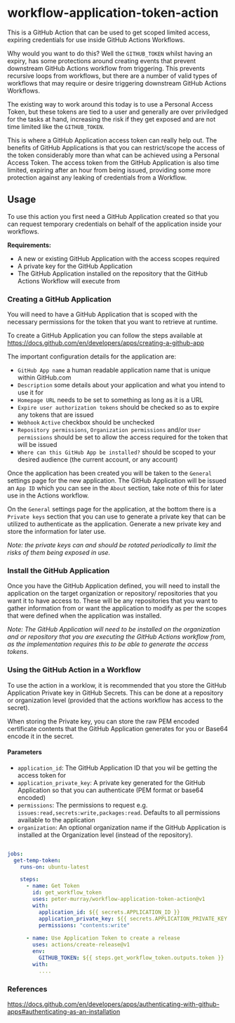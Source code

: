 # workflow-application-token-action

This is a GitHub Action that can be used to get scoped limited access, expiring credentials for use inside GitHub Actions
Workflows.

Why would you want to do this? Well the `GITHUB_TOKEN` whilst having an expiry, has some protections around creating
events that prevent downstream GitHub Actions workflow from triggering. This prevents recursive loops from workflows, but
there are a number of valid types of workflows that may require or desire triggering downstream GitHub Actions Workflows.

The existing way to work around this today is to use a Personal Access Token, but these tokens are tied to a user and 
generally are over priviledged for the tasks at hand, increasing the risk if they get exposed and are not time limited 
like the `GITHUB_TOKEN`.

This is where a GitHub Application access token can really help out. The benefits of GitHub Applications is that you can 
restrict/scope the access of the token considerably more than what can be achieved using a Personal Access Token. The 
access token from the GitHub Application is also time limited, expiring after an hour from being issued, providing some
more protection against any leaking of credentials from a Workflow. 


## Usage
To use this action you first need a GitHub Application created so that you can request temporary credentials on behalf 
of the application inside your workflows.

__Requirements:__
* A new or existing GitHub Application with the access scopes required
* A private key for the GitHub Application
* The GitHub Application installed on the repository that the GitHub Actions Workflow will execute from


### Creating a GitHub Application
You will need to have a GitHub Application that is scoped with the necessary permissions for the token that you want to 
retrieve at runtime.

To create a GitHub Application you can follow the steps available at https://docs.github.com/en/developers/apps/creating-a-github-app

The important configuration details for the application are:
* `GitHub App name` a human readable application name that is unique within GitHub.com
* `Description` some details about your application and what you intend to use it for
* `Homepage URL` needs to be set to something as long as it is a URL
* `Expire user authorization tokens` should be checked so as to expire any tokens that are issued
* `Webhook` `Active` checkbox should be unchecked
* `Repository permissions`, `Organization permissions` and/or `User permissions` should be set to allow the access required for the token that will be issued
* `Where can this GitHub App be installed?` should be scoped to your desired audience (the current account, or any account)

Once the application has been created you will be taken to the `General` settings page for the new application.
The GitHub Application will be issued an `App ID` which you can see in the `About` section, take note of this for later 
use in the Actions workflow.

On the `General` settings page for the application, at the bottom there is a `Private keys` section that you can use to 
generate a private key that can be utilized to authenticate as the application.
Generate a new private key and store the information for later use.

_Note: the private keys can and should be rotated periodically to limit the risks of them being exposed in use._


### Install the GitHub Application
Once you have the GitHub Application defined, you will need to install the application on the target organization or repository/ 
repositories that you want it to have access to. These will be any repositories that you want to gather information 
from or want the application to modify as per the scopes that were defined when the application was installed.

_Note: The GitHub Application will need to be installed on the organization and or repository that you are executing 
the GitHub Actions workflow from, as the implementation requires this to be able to generate the access tokens_.


### Using the GitHub Action in a Workflow

To use the action in a worklow, it is recommended that you store the GitHub Application Private key in GitHub Secrets. 
This can be done at a repository or organization level (provided that the actions workflow has access to the secret).

When storing the Private key, you can store the raw PEM encoded certificate contents that the GitHub Application 
generates for you or Base64 encode it in the secret. 

#### Parameters

* `application_id`: The GitHub Application ID that you wil be getting the access token for
* `application_private_key`: A private key generated for the GitHub Application so that you can authenticate (PEM format or base64 encoded)
* `permissions`: The permissions to request e.g. `issues:read,secrets:write,packages:read`. Defaults to all permissions available to the application
* `organization`: An optional organization name if the GitHub Application is installed at the Organization level (instead of the repository).
```yaml

jobs:
  get-temp-token:
    runs-on: ubuntu-latest

    steps:
      - name: Get Token
        id: get_workflow_token
        uses: peter-murray/workflow-application-token-action@v1
        with:
          application_id: ${{ secrets.APPLICATION_ID }}
          application_private_key: ${{ secrets.APPLICATION_PRIVATE_KEY }}
          permissions: "contents:write"
        
      - name: Use Application Token to create a release
        uses: actions/create-release@v1
        env:
          GITHUB_TOKEN: ${{ steps.get_workflow_token.outputs.token }}
        with:
          ....
```

### References
https://docs.github.com/en/developers/apps/authenticating-with-github-apps#authenticating-as-an-installation